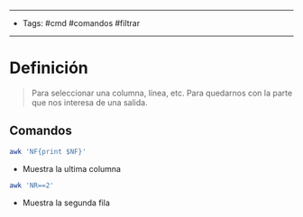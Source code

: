 --------------------
- Tags: #cmd #comandos #filtrar
-----------------------------
# Definición

> Para seleccionar una columna, línea, etc. Para quedarnos con la parte que nos interesa de una salida.

## Comandos

```bash
awk 'NF{print $NF}'
```
- Muestra la ultima columna

```bash
awk 'NR==2'
```
- Muestra la segunda fila